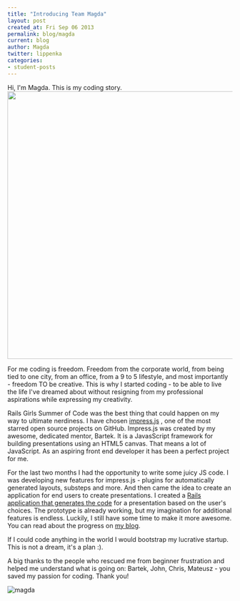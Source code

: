 ```yaml
---
title: "Introducing Team Magda"
layout: post
created_at: Fri Sep 06 2013
permalink: blog/magda
current: blog
author: Magda
twitter: lippenka
categories:
- student-posts
---
```


Hi, I'm Magda. This is my coding story.
<a href="https://github.com/lipenco"><img src="https://f.cloud.github.com/assets/2530057/1087318/a430166a-1614-11e3-8e46-cefa27c40820.png" width="600"></a>

For me coding is freedom. Freedom from the corporate world, from being tied to one city, from an office, from a 9 to 5 lifestyle, and most importantly - freedom TO be creative. This is why I started coding - to be able to live the life I've dreamed about without resigning from my professional aspirations while expressing my creativity.

Rails Girls Summer of Code was the best thing that could happen on my way to ultimate nerdiness. I have chosen [impress.js](https://github.com/bartaz/impress.js/) , one of the most starred open source projects on GitHub. Impress.js was created by my awesome, dedicated mentor, Bartek. It is a JavasScript framework for building presentations using an HTML5 canvas. That means a lot of JavaScript. As an aspiring front end developer it has been a perfect project for me.

For the last two months I had the opportunity to write some juicy JS code. I was developing new features for impress.js - plugins for automatically generated layouts, substeps and more. And then came the idea to create an application for end users to create presentations. I created a [Rails application that generates the code](http://impress-builder.herokuapp.com/) for a presentation based on the user's choices. The prototype is already working, but my imagination for additional features is endless. Luckily, I still have some time to make it more awesome. You can read about the progress on [my blog](http://lipen.co/til/).

If I could code anything in the world I would bootstrap my lucrative startup. This is not a dream, it's a plan :).

A big thanks to the people who rescued me from beginner frustration and helped me understand what is going on: Bartek, John, Chris, Mateusz - you saved my passion for coding. Thank you!


![magda](https://f.cloud.github.com/assets/2530057/1087531/3e114f74-161a-11e3-8b3a-755126b72dc2.jpg)

